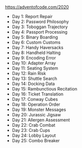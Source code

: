 https://adventofcode.com/2020

* Day 1: Report Repair
* Day 2: Password Philosophy 
* Day 3: Toboggan Trajectory
* Day 4: Passport Processing
* Day 5: Binary Boarding
* Day 6: Custom Customs 
* Day 7: Handy Haversacks 
* Day 8: Handheld Halting 
* Day 9: Encoding Error 
* Day 10: Adapter Array 
* Day 11: Seating System 
* Day 12: Rain Risk 
* Day 13: Shuttle Search
* Day 14: Docking Data
* Day 15: Rambunctious Recitation
* Day 16: Ticket Translation 
* Day 17: Conway Cubes
* Day 18: Operation Order
* Day 19: Monster Messages
* Day 20: Jurassic Jigsaw
* Day 21: Allergen Assessment
* Day 22: Crab Combat
* Day 23: Crab Cups
* Day 24: Lobby Layout
* Day 25: Combo Breaker
